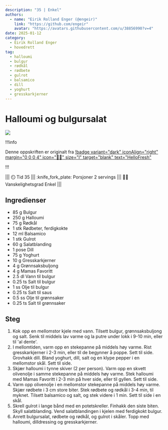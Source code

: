 ```yaml
---
description: "35 | Enkel"
authors:
  - name: "Eirik Rolland Enger (@engeir)"
    link: "https://github.com/engeir"
    avatar: "https://avatars.githubusercontent.com/u/38856990?v=4"
date: 2025-01-12
category:
  - Eirik Rolland Enger
  - hovedrett
tag:
  - halloumi
  - bulgur
  - rødkål
  - rødbete
  - gulrot
  - balsamico
  - dill
  - yoghurt
  - gresskarkjerner
---
```


# Halloumi og bulgursalat

![](/static/halloumi-og-bulgursalat/halloumi-og-bulgursalat.webp)

!!!info

Denne oppskriften er originalt fra
[!badge variant="dark" iconAlign="right" margin="0 0 0 4" icon=":cook:" size="l" target="blank" text="HelloFresh"](https://www.hellofresh.no/recipes/pan-fried-grill-cheese-and-veggie-bulgur-salad-671a16f5d68888376c8d31de)

!!!

<!-- dprint-ignore-start -->
||| :timer_clock: Tid
35
||| :knife_fork_plate: Porsjoner
2 servings
||| :cook: Vanskelighetsgrad
Enkel
|||
<!-- dprint-ignore-end -->

## Ingredienser

- 85 g Bulgur
- 250 g Halloumi
- 75 g Rødkål
- 1 stk Rødbeter, ferdigkokte
- 12 ml Balsamico
- 1 stk Gulrot
- 60 g Salatblanding
- 1 pose Dill
- 75 g Yoghurt
- 10 g Gresskarkjerner
- 4 g Grønnsaksbuljong
- 4 g Mamas Favoritt
- 2.5 dl Vann til bulgur
- 0.25 ts Salt til bulgur
- 1 ss Olje til bulgur
- 0.25 ts Salt til saus
- 0.5 ss Olje til grønnsaker
- 0.25 ts Salt til grønnsaker

## Steg

1. Kok opp en mellomstor kjele med vann. Tilsett bulgur, grønnsaksbuljong og salt. Senk
   til middels lav varme og la putre under lokk i 9-10 min, eller til 'al dente'.
2. I mellomtiden, varm opp en stekepanne på middels høy varme. Rist gresskarkjerner i
   2-3 min, eller til de begynner å poppe. Sett til side. Grovhakk dill. Bland yoghurt,
   dill, salt og en klype pepper i en mellomstor skål. Sett til side.
3. Skjær halloumi i tynne skiver (2 per person). Varm opp en skvett olivenolje i samme
   stekepanne på middels høy varme. Stek halloumi med Mamas Favoritt i 2-3 min på hver
   side, eller til gyllen. Sett til side.
4. Varm opp olivenolje i en mellomstor stekepanne på middels høy varme. Skjær rødbete i
   3 cm store biter. Stek rødbete og rødkål i 3-4 min, til myknet. Tilsett balsamico og
   salt, og stek videre i 1 min. Sett til side i en skål.
5. Skrell gulrot i lange bånd med en potetskreller. Finhakk den siste biten. Skyll
   salatblanding. Vend salatblandingen i kjelen med ferdigkokt bulgur.
6. Anrett bulgursalat, rødbete og rødkål, og gulrot i skåler. Topp med halloumi,
   dilldressing og gresskarkjerner.

<script type="application/ld+json">
{
  "author": {
    "@type": "Person",
    "name": "HelloFresh",
    "url": "https://www.hellofresh.no/recipes/pannestekt-halloumi-og-bulgursalat-672a137012c55222c8cc89e2"
  },
  "description": "Nyt en kjapp og smaksrik vegetarrett med vår pannestekte halloumi og bulgursalat! Retten serveres med balsamicoglasert rødbete og rødkål, og toppes med dillyoghurt og ristede gresskarkjerner.",
  "image": "https://img.hellofresh.com/f_auto,fl_lossy,h_640,q_auto,w_1200/hellofresh_s3/image/HF_Y24_R03_BW45_SE_V33303-1_Mainlow-9b12b073.jpg",
  "keywords": [
    "Rask",
    "Vegetar",
    "Klimasmart"
  ],
  "site_name": "HelloFresh",
  "@context": "https://schema.org",
  "@type": "Recipe",
  "recipeCategory": "",
  "cookTime": 15,
  "recipeCuisine": "Middelhavske",
  "publisher": {
    "@type": "Organization",
    "name": "hellofresh.com"
  },
  "recipeIngredient": [
    "85 g Bulgur",
    "250 g Halloumi",
    "75 g Rødkål",
    "1 stk Rødbeter, ferdigkokte",
    "12 ml Balsamico",
    "1 stk Gulrot",
    "60 g Salatblanding",
    "1 pose Dill",
    "75 g Yoghurt",
    "10 g Gresskarkjerner",
    "4 g Grønnsaksbuljong",
    "4 g Mamas Favoritt",
    "2.5 dl Vann til bulgur",
    "0.25 ts Salt til bulgur",
    "1 ss Olje til bulgur",
    "0.25 ts Salt til saus",
    "0.5 ss Olje til grønnsaker",
    "0.25 ts Salt til grønnsaker"
  ],
  "recipeInstructions": [
    {
      "@type": "HowToStep",
      "text": "Kok opp en mellomstor kjele med vann. Tilsett bulgur, grønnsaksbuljong og salt. Senk til middels lav varme og la putre under lokk i 9-10 min, eller til 'al dente'."
    },
    {
      "@type": "HowToStep",
      "text": "I mellomtiden, varm opp en stekepanne på middels høy varme. Rist gresskarkjerner i 2-3 min, eller til de begynner å poppe. Sett til side. Grovhakk dill. Bland yoghurt, dill, salt og en klype pepper i en mellomstor skål. Sett til side."
    },
    {
      "@type": "HowToStep",
      "text": "Skjær halloumi i tynne skiver (2 per person). Varm opp en skvett olivenolje i samme stekepanne på middels høy varme. Stek halloumi med Mamas Favoritt i 2-3 min på hver side, eller til gyllen. Sett til side."
    },
    {
      "@type": "HowToStep",
      "text": "Varm opp olivenolje i en mellomstor stekepanne på middels høy varme. Skjær rødbete i 3 cm store biter. Stek rødbete og rødkål i 3-4 min, til myknet. Tilsett balsamico og salt, og stek videre i 1 min. Sett til side i en skål."
    },
    {
      "@type": "HowToStep",
      "text": "Skrell gulrot i lange bånd med en potetskreller. Finhakk den siste biten. Skyll salatblanding. Vend salatblandingen i kjelen med ferdigkokt bulgur."
    },
    {
      "@type": "HowToStep",
      "text": "Anrett bulgursalat, rødbete og rødkål, og gulrot i skåler. Topp med halloumi, dilldressing og gresskarkjerner."
    }
  ],
  "inLanguage": "nb-NO",
  "nutrition": {
    "@type": "NutritionInformation",
    "calories": "818 kcal",
    "fatContent": "48.6 g",
    "saturatedFatContent": "23.3 g",
    "carbohydrateContent": "162.5 g",
    "sugarContent": "125.3 g",
    "proteinContent": "37.8 g",
    "sodiumContent": "408 mg",
    "servingSize": "480"
  },
  "prepTime": 20,
  "name": "Pannestekt halloumi og bulgursalat med balsamicoglasert rødbete og dillyoghurt",
  "totalTime": 35,
  "recipeYield": "2 servings",
  "pattern": "pannestekt-halloumi-og-bulgursalat-med-balsamicoglasert-rodbete-og-dillyoghurt"
}
</script>
